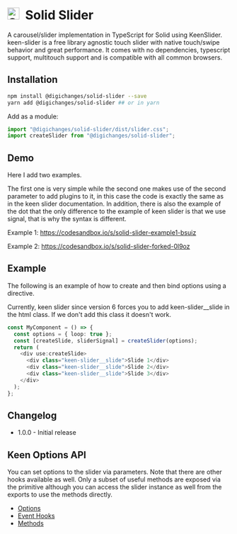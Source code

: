 # <img width="27px" src="https://github.com/solidjs/solid-site/raw/master/src/assets/logo.png" alt="Solid logo"> &nbsp;Solid Slider

A carousel/slider implementation in TypeScript for Solid using KeenSlider. keen-slider is a free library agnostic touch slider with native touch/swipe behavior and great performance. It comes with no dependencies, typescript support, multitouch support and is compatible with all common browsers.

## Installation

```bash
npm install @digichanges/solid-slider --save
yarn add @digichanges/solid-slider ## or in yarn
```

Add as a module:

```ts
import "@digichanges/solid-slider/dist/slider.css";
import createSlider from "@digichanges/solid-slider";
```

## Demo

Here I add two examples.

The first one is very simple while the second one makes use of the second parameter to add plugins to it, in this case the code is exactly the same as in the keen slider documentation. In addition, there is also the example of the dot that the only difference to the example of keen slider is that we use signal, that is why the syntax is different.


Example 1: https://codesandbox.io/s/solid-slider-example1-bsuiz

Example 2: https://codesandbox.io/s/solid-slider-forked-0l9oz

## Example

The following is an example of how to create and then bind options using a directive.

Currently, keen slider since version 6 forces you to add keen-slider__slide in the html class. If we don't add this class it doesn't work.

```ts
const MyComponent = () => {
  const options = { loop: true };
  const [createSlide, sliderSignal] = createSlider(options);
  return (
    <div use:createSlide>
      <div class="keen-slider__slide">Slide 1</div>
      <div class="keen-slider__slide">Slide 2</div>
      <div class="keen-slider__slide">Slide 3</div>
    </div>
  );
};
```

## Changelog

- 1.0.0 - Initial release

## Keen Options API

You can set options to the slider via parameters. Note that there are other hooks available as well. Only a subset of useful methods are exposed via the primitive although you can access the slider instance as well from the exports to use the methods directly.

- [Options](https://keen-slider.io/api/#options)
- [Event Hooks](https://keen-slider.io/api/#event-hooks)
- [Methods](https://keen-slider.io/api/#methods)
